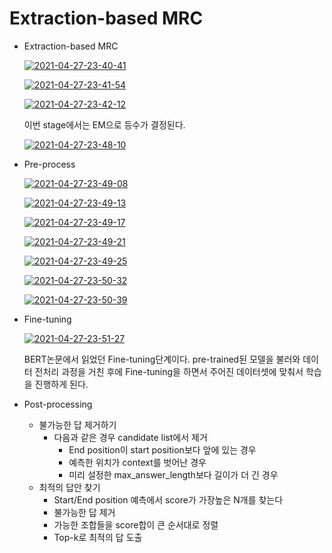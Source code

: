 # Extraction-based MRC

- Extraction-based MRC

  <a href="https://ibb.co/pJdJ42s"><img src="https://i.ibb.co/Pwgw1xb/2021-04-27-23-40-41.png" alt="2021-04-27-23-40-41" border="0"></a>

  <a href="https://ibb.co/FWK4XMS"><img src="https://i.ibb.co/qndYCft/2021-04-27-23-41-54.png" alt="2021-04-27-23-41-54" border="0"></a>

  <a href="https://ibb.co/k00C0kW"><img src="https://i.ibb.co/Qnnwnz1/2021-04-27-23-42-12.png" alt="2021-04-27-23-42-12" border="0"></a>

  이번 stage에서는 EM으로 등수가 결정된다.

  <a href="https://ibb.co/NKVjchd"><img src="https://i.ibb.co/bXWBchM/2021-04-27-23-48-10.png" alt="2021-04-27-23-48-10" border="0"></a>

- Pre-process

  <a href="https://ibb.co/tsxQD2w"><img src="https://i.ibb.co/KqLbWsc/2021-04-27-23-49-08.png" alt="2021-04-27-23-49-08" border="0"></a>

  <a href="https://ibb.co/KV68D0z"><img src="https://i.ibb.co/3S1PvrY/2021-04-27-23-49-13.png" alt="2021-04-27-23-49-13" border="0"></a>

  <a href="https://ibb.co/qnQZShB"><img src="https://i.ibb.co/9v5MDBn/2021-04-27-23-49-17.png" alt="2021-04-27-23-49-17" border="0"></a>

  <a href="https://ibb.co/N9BhhMq"><img src="https://i.ibb.co/wSmHHfq/2021-04-27-23-49-21.png" alt="2021-04-27-23-49-21" border="0"></a>

  <a href="https://ibb.co/hRjHsSZ"><img src="https://i.ibb.co/Z6PKd0Y/2021-04-27-23-49-25.png" alt="2021-04-27-23-49-25" border="0"></a>

  <a href="https://ibb.co/1sLpYyk"><img src="https://i.ibb.co/xmDcK9N/2021-04-27-23-50-32.png" alt="2021-04-27-23-50-32" border="0"></a>

  <a href="https://ibb.co/MfT4hXs"><img src="https://i.ibb.co/r3PStWm/2021-04-27-23-50-39.png" alt="2021-04-27-23-50-39" border="0"></a>

  

- Fine-tuning

  <a href="https://ibb.co/98wZqnd"><img src="https://i.ibb.co/p0Wh32k/2021-04-27-23-51-27.png" alt="2021-04-27-23-51-27" border="0"></a>

  BERT논문에서 읽었던 Fine-tuning단계이다. pre-trained된 모델을 불러와 데이터 전처리 과정을 거친 후에 Fine-tuning을 하면서 주어진 데이터셋에 맞춰서 학습을 진행하게 된다.

- Post-processing

  - 불가능한 답 제거하기
    - 다음과 같은 경우 candidate list에서 제거
      - End position이 start position보다 앞에 있는 경우
      - 예측한 위치가 context를 벗어난 경우
      - 미리 설정한 max_answer_length보다 길이가 더 긴 경우
  - 최적의 답안 찾기
    - Start/End position 예측에서 score가 가장높은 N개를 찾는다
    - 불가능한 답 제거
    - 가능한 조합들을 score합이 큰 순서대로 정렬
    - Top-k로 최적의 답 도출